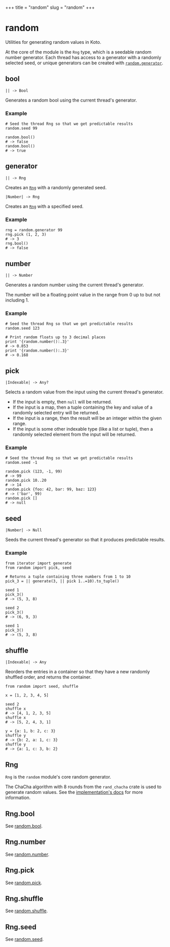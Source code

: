 +++
title = "random"
slug = "random"
+++

# random

Utilities for generating random values in Koto.

At the core of the module is the `Rng` type, which is a seedable random
number generator. Each thread has access to a generator with a randomly
selected seed, or unique generators can be created with [`random.generator`](#generator).

## bool

````kototype
|| -> Bool
````

Generates a random bool using the current thread's generator.

### Example

````koto
# Seed the thread Rng so that we get predictable results
random.seed 99

random.bool()
# -> false
random.bool()
# -> true
````

## generator

````kototype
|| -> Rng
````

Creates an [`Rng`](#rng) with a randomly generated seed.

````kototype
|Number| -> Rng
````

Creates an [`Rng`](#rng) with a specified seed.

### Example

````koto
rng = random.generator 99
rng.pick (1, 2, 3)
# -> 3
rng.bool()
# -> false
````

## number

````kototype
|| -> Number
````

Generates a random number using the current thread's generator.

The number will be a floating point value in the range from 0 up to but not
including 1.

### Example

````koto
# Seed the thread Rng so that we get predictable results
random.seed 123

# Print random floats up to 3 decimal places
print '{random.number():.3}'
# -> 0.853
print '{random.number():.3}'
# -> 0.168
````

## pick

````kototype
|Indexable| -> Any?
````

Selects a random value from the input using the current thread's generator.

* If the input is empty, then `null` will be returned.
* If the input is a map, then a tuple containing the key and value of a
  randomly selected entry will be returned.
* If the input is a range, then the result will be an integer within the given
  range.
* If the input is some other indexable type (like a list or tuple), 
  then a randomly selected element from the input will be returned. 

### Example

````koto
# Seed the thread Rng so that we get predictable results
random.seed -1

random.pick (123, -1, 99)
# -> 99
random.pick 10..20
# -> 14
random.pick {foo: 42, bar: 99, baz: 123}
# -> ('bar', 99)
random.pick []
# -> null
````

## seed

````kototype
|Number| -> Null
````

Seeds the current thread's generator so that it produces predictable results.

### Example

````koto
from iterator import generate
from random import pick, seed

# Returns a tuple containing three numbers from 1 to 10
pick_3 = || generate(3, || pick 1..=10).to_tuple()

seed 1
pick_3()
# -> (5, 3, 8)

seed 2
pick_3()
# -> (6, 9, 3)

seed 1
pick_3()
# -> (5, 3, 8)
````

## shuffle

````kototype
|Indexable| -> Any
````

Reorders the entries in a container so that they have a new randomly shuffled order,
and returns the container.

````koto
from random import seed, shuffle

x = [1, 2, 3, 4, 5]

seed 2
shuffle x
# -> [4, 1, 2, 3, 5]
shuffle x
# -> [5, 2, 4, 3, 1]

y = {a: 1, b: 2, c: 3}
shuffle y
# -> {b: 2, a: 1, c: 3}
shuffle y
# -> {a: 1, c: 3, b: 2}
````

## Rng

`Rng` is the `random` module's core random generator.

The ChaCha algorithm with 8 rounds from the `rand_chacha` crate is used to
generate random values. 
See the [implementation's docs](https://docs.rs/rand_chacha/latest/rand_chacha/struct.ChaCha8Rng.html) for more information.

## Rng.bool

See [random.bool](#bool).

## Rng.number

See [random.number](#number).

## Rng.pick

See [random.pick](#pick).

## Rng.shuffle

See [random.shuffle](#shuffle).

## Rng.seed

See [random.seed](#seed).